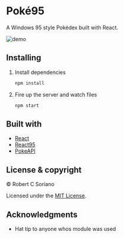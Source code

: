 # Poké95

A Windows 95 style Pokédex built with React.

![demo](https://poke95.now.sh/demo.png)

## Installing

1. Install dependencies

   ```bash
   npm install
   ```

2. Fire up the server and watch files

   ```bash
   npm start
   ```

## Built with

- [React](https://reactjs.org)
- [React95](https://github.com/arturbien/React95)
- [PokeAPI](https://pokeapi.co)

## License & copyright

© Robert C Soriano

Licensed under the [MIT License](LICENSE).

## Acknowledgments

- Hat tip to anyone whos module was used
